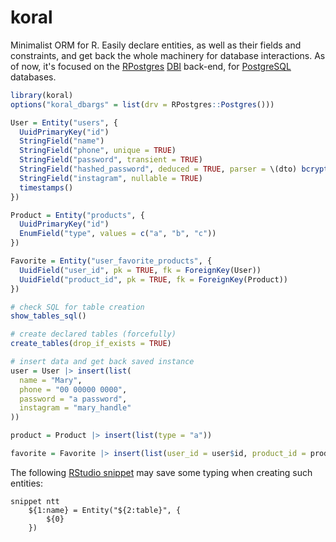 # koral

Minimalist ORM for R. Easily declare
entities, as well as their fields and constraints,
and get back the whole machinery for database interactions.
As of now, it's focused on the
[RPostgres](https://github.com/r-dbi/RPostgres) [DBI](https://github.com/r-dbi/DBI)
back-end, for [PostgreSQL](https://www.postgresql.org/) databases.

```R
library(koral)
options("koral_dbargs" = list(drv = RPostgres::Postgres()))

User = Entity("users", {
  UuidPrimaryKey("id")
  StringField("name")
  StringField("phone", unique = TRUE)
  StringField("password", transient = TRUE)
  StringField("hashed_password", deduced = TRUE, parser = \(dto) bcrypt_hash(dto$password))
  StringField("instagram", nullable = TRUE)
  timestamps()
})

Product = Entity("products", {
  UuidPrimaryKey("id")
  EnumField("type", values = c("a", "b", "c"))
})

Favorite = Entity("user_favorite_products", {
  UuidField("user_id", pk = TRUE, fk = ForeignKey(User))
  UuidField("product_id", pk = TRUE, fk = ForeignKey(Product))
})

# check SQL for table creation
show_tables_sql()

# create declared tables (forcefully)
create_tables(drop_if_exists = TRUE)

# insert data and get back saved instance
user = User |> insert(list(
  name = "Mary",
  phone = "00 00000 0000",
  password = "a password",
  instagram = "mary_handle"
))

product = Product |> insert(list(type = "a"))

favorite = Favorite |> insert(list(user_id = user$id, product_id = product$id))
```

The following [RStudio snippet](https://support.rstudio.com/hc/en-us/articles/204463668-Code-Snippets-in-the-RStudio-IDE)
may save some typing when creating such entities:

```
snippet ntt
	${1:name} = Entity("${2:table}", {
		${0}
	})
```
